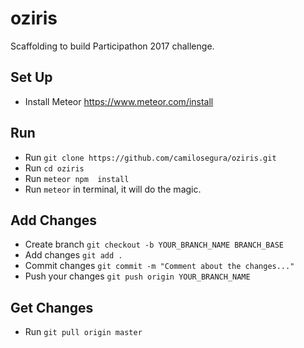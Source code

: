 # oziris
Scaffolding to build Participathon 2017 challenge.
## Set Up
- Install Meteor https://www.meteor.com/install
## Run
- Run `git clone https://github.com/camilosegura/oziris.git`
- Run `cd oziris`
- Run `meteor npm  install`
- Run `meteor` in terminal, it will do the magic.
## Add Changes
- Create branch `git checkout -b YOUR_BRANCH_NAME BRANCH_BASE`
- Add changes `git add .`
- Commit changes `git commit -m "Comment about the changes..."`
- Push your changes `git push origin YOUR_BRANCH_NAME`
## Get Changes
- Run `git pull origin master` 
